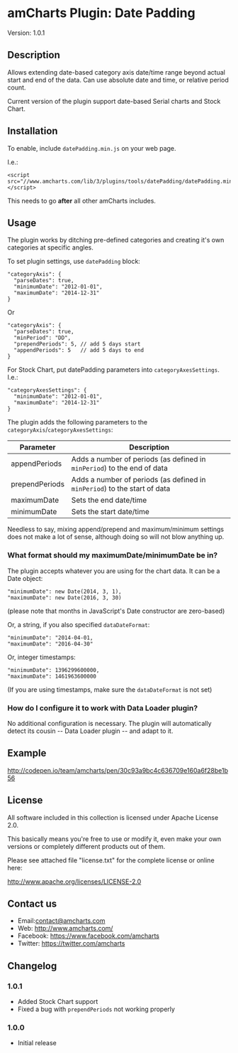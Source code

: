 # amCharts Plugin: Date Padding

Version: 1.0.1


## Description

Allows extending date-based category axis date/time range beyond actual start 
and end of the data. Can use absolute date and time, or relative period count.

Current version of the plugin support date-based Serial charts and Stock Chart.


## Installation

To enable, include `datePadding.min.js` on your web page.

I.e.:

```
<script src="//www.amcharts.com/lib/3/plugins/tools/datePadding/datePadding.min.js"></script>
```

This needs to go **after** all other amCharts includes.


## Usage

The plugin works by ditching pre-defined categories and creating it's own 
categories at specific angles.

To set plugin settings, use `datePadding` block:

```
"categoryAxis": {
  "parseDates": true,
  "minimumDate": "2012-01-01",
  "maximumDate": "2014-12-31"
}
```

Or

```
"categoryAxis": {
  "parseDates": true,
  "minPeriod": "DD",
  "prependPeriods": 5, // add 5 days start
  "appendPeriods": 5   // add 5 days to end
}
```

For Stock Chart, put datePadding parameters into `categoryAxesSettings`. I.e.:

```
"categoryAxesSettings": {
  "minimumDate": "2012-01-01",
  "maximumDate": "2014-12-31"
}
```

The plugin adds the following parameters to the 
`categoryAxis`/`categoryAxesSettings`:

Parameter | Description
--------- | -----------
appendPeriods | Adds a number of periods (as defined in `minPeriod`) to the end of data
prependPeriods | Adds a number of periods (as defined in `minPeriod`) to the start of data
maximumDate | Sets the end date/time
minimumDate | Sets the start date/time

Needless to say, mixing append/prepend and maximum/minimum settings does not 
make a lot of sense, although doing so will not blow anything up.


### What format should my maximumDate/minimumDate be in?

The plugin accepts whatever you are using for the chart data. It can be a Date
object:

```
"minimumDate": new Date(2014, 3, 1),
"maximumDate": new Date(2016, 3, 30)
```

(please note that months in JavaScript's Date constructor are zero-based)

Or, a string, if you also specified `dataDateFormat`:

```
"minimumDate": "2014-04-01,
"maximumDate": "2016-04-30"
```

Or, integer timestamps:

```
"minimumDate": 1396299600000,
"maximumDate": 1461963600000
```

(If you are using timestamps, make sure the `dataDateFormat` is not set)


### How do I configure it to work with Data Loader plugin?

No additional configuration is necessary. The plugin will automatically detect 
its cousin -- Data Loader plugin -- and adapt to it.


## Example

http://codepen.io/team/amcharts/pen/30c93a9bc4c636709e160a6f28be1b56


## License

All software included in this collection is licensed under Apache License 2.0.

This basically means you're free to use or modify it, even make your own 
versions or completely different products out of them.

Please see attached file "license.txt" for the complete license or online here:

http://www.apache.org/licenses/LICENSE-2.0


## Contact us

* Email:contact@amcharts.com
* Web: http://www.amcharts.com/
* Facebook: https://www.facebook.com/amcharts
* Twitter: https://twitter.com/amcharts


## Changelog

### 1.0.1
* Added Stock Chart support
* Fixed a bug with `prependPeriods` not working properly

### 1.0.0
* Initial release